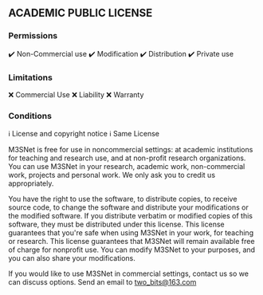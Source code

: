 ## ACADEMIC PUBLIC LICENSE

### Permissions
:heavy_check_mark: Non-Commercial use
:heavy_check_mark: Modification
:heavy_check_mark: Distribution
:heavy_check_mark: Private use

### Limitations
:x: Commercial Use
:x: Liability
:x: Warranty

### Conditions
:information_source: License and copyright notice
:information_source: Same License

M3SNet is free for use in noncommercial settings: at academic institutions for teaching and research use, and at non-profit research organizations.
You can use M3SNet in your research, academic work, non-commercial work, projects and personal work. We only ask you to credit us appropriately. 

You have the right to use the software, to distribute copies, to receive source code, to change the software and distribute your modifications or the modified software.
If you distribute verbatim or modified copies of this software, they must be distributed under this license.
This license guarantees that you're safe when using M3SNet in your work, for teaching or research.
This license guarantees that M3SNet will remain available free of charge for nonprofit use.
You can modify M3SNet to your purposes, and you can also share your modifications.

If you would like to use M3SNet in commercial settings, contact us so we can discuss options. Send an email to two_bits@163.com



